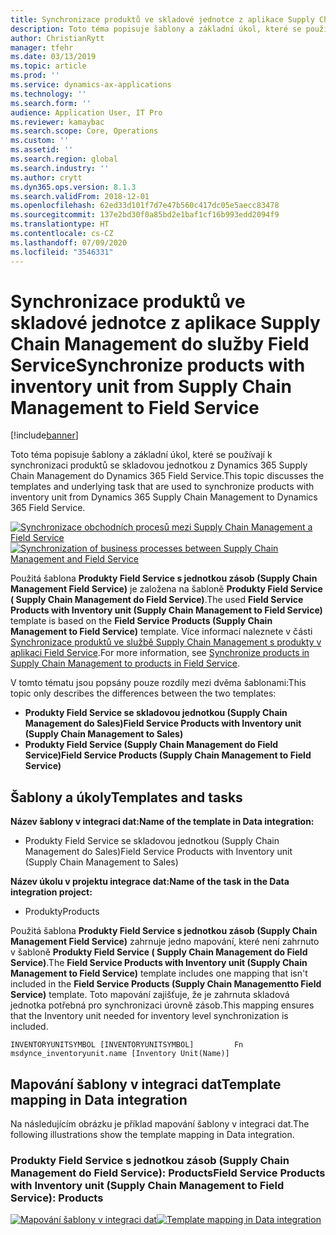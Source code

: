 ```yaml
---
title: Synchronizace produktů ve skladové jednotce z aplikace Supply Chain Management do služby Field Service
description: Toto téma popisuje šablony a základní úkol, které se používají k synchronizaci produktů se skladovou jednotkou z Dynamics 365 Supply Chain Management do Dynamics 365 Field Service.
author: ChristianRytt
manager: tfehr
ms.date: 03/13/2019
ms.topic: article
ms.prod: ''
ms.service: dynamics-ax-applications
ms.technology: ''
ms.search.form: ''
audience: Application User, IT Pro
ms.reviewer: kamaybac
ms.search.scope: Core, Operations
ms.custom: ''
ms.assetid: ''
ms.search.region: global
ms.search.industry: ''
ms.author: crytt
ms.dyn365.ops.version: 8.1.3
ms.search.validFrom: 2018-12-01
ms.openlocfilehash: 62ed33d101f7d7e47b560c417dc05e5aecc83478
ms.sourcegitcommit: 137e2bd30f0a85bd2e1baf1cf16b993edd2094f9
ms.translationtype: HT
ms.contentlocale: cs-CZ
ms.lasthandoff: 07/09/2020
ms.locfileid: "3546331"
---
```

# <a name="synchronize-products-with-inventory-unit-from-supply-chain-management-to-field-service"></a><span data-ttu-id="53429-103">Synchronizace produktů ve skladové jednotce z aplikace Supply Chain Management do služby Field Service</span><span class="sxs-lookup"><span data-stu-id="53429-103">Synchronize products with inventory unit from Supply Chain Management to Field Service</span></span>

[!include[banner](../includes/banner.md)]

<span data-ttu-id="53429-104">Toto téma popisuje šablony a základní úkol, které se používají k synchronizaci produktů se skladovou jednotkou z Dynamics 365 Supply Chain Management do Dynamics 365 Field Service.</span><span class="sxs-lookup"><span data-stu-id="53429-104">This topic discusses the templates and underlying task that are used to synchronize products with inventory unit from Dynamics 365 Supply Chain Management to Dynamics 365 Field Service.</span></span>

<span data-ttu-id="53429-105">[![Synchronizace obchodních procesů mezi Supply Chain Management a Field Service](./media/FSProductsOW.png)](./media/FSProductsOW.png)</span><span class="sxs-lookup"><span data-stu-id="53429-105">[![Synchronization of business processes between Supply Chain Management and Field Service](./media/FSProductsOW.png)](./media/FSProductsOW.png)</span></span>

<span data-ttu-id="53429-106">Použitá šablona **Produkty Field Service s jednotkou zásob (Supply Chain Management Field Service)** je založena na šabloně **Produkty Field Service ( Supply Chain Management do Field Service)**.</span><span class="sxs-lookup"><span data-stu-id="53429-106">The used **Field Service Products with Inventory unit (Supply Chain Management to Field Service)** template is based on the **Field Service Products (Supply Chain Management to Field Service)** template.</span></span> <span data-ttu-id="53429-107">Více informací naleznete v části [Synchronizace produktů ve službě Supply Chain Management s produkty v aplikaci Field Service](field-service-product.md).</span><span class="sxs-lookup"><span data-stu-id="53429-107">For more information, see [Synchronize products in Supply Chain Management to products in Field Service](field-service-product.md).</span></span>

<span data-ttu-id="53429-108">V tomto tématu jsou popsány pouze rozdíly mezi dvěma šablonami:</span><span class="sxs-lookup"><span data-stu-id="53429-108">This topic only describes the differences between the two templates:</span></span> 
- <span data-ttu-id="53429-109">**Produkty Field Service se skladovou jednotkou (Supply Chain Management do Sales)**</span><span class="sxs-lookup"><span data-stu-id="53429-109">**Field Service Products with Inventory unit (Supply Chain Management to Sales)**</span></span>
- <span data-ttu-id="53429-110">**Produkty Field Service (Supply Chain Management do Field Service)**</span><span class="sxs-lookup"><span data-stu-id="53429-110">**Field Service Products (Supply Chain Management to Field Service)**</span></span> 

## <a name="templates-and-tasks"></a><span data-ttu-id="53429-111">Šablony a úkoly</span><span class="sxs-lookup"><span data-stu-id="53429-111">Templates and tasks</span></span>

<span data-ttu-id="53429-112">**Název šablony v integraci dat:**</span><span class="sxs-lookup"><span data-stu-id="53429-112">**Name of the template in Data integration:**</span></span>

- <span data-ttu-id="53429-113">Produkty Field Service se skladovou jednotkou (Supply Chain Management do Sales)</span><span class="sxs-lookup"><span data-stu-id="53429-113">Field Service Products with Inventory unit (Supply Chain Management to Sales)</span></span>

<span data-ttu-id="53429-114">**Název úkolu v projektu integrace dat:**</span><span class="sxs-lookup"><span data-stu-id="53429-114">**Name of the task in the Data integration project:**</span></span>

- <span data-ttu-id="53429-115">Produkty</span><span class="sxs-lookup"><span data-stu-id="53429-115">Products</span></span>

<span data-ttu-id="53429-116">Použitá šablona **Produkty Field Service s jednotkou zásob (Supply Chain Management Field Service)** zahrnuje jedno mapování, které není zahrnuto v šabloně **Produkty Field Service ( Supply Chain Management do Field Service)**.</span><span class="sxs-lookup"><span data-stu-id="53429-116">The **Field Service Products with Inventory unit (Supply Chain Management to Field Service)** template includes one mapping that isn't included in the **Field Service Products (Supply Chain Managementto Field Service)** template.</span></span> <span data-ttu-id="53429-117">Toto mapování zajišťuje, že je zahrnuta skladová jednotka potřebná pro synchronizaci úrovně zásob.</span><span class="sxs-lookup"><span data-stu-id="53429-117">This mapping ensures that the Inventory unit needed for inventory level synchronization is included.</span></span>

```plaintext
INVENTORYUNITSYMBOL [INVENTORYUNITSYMBOL]         Fn        msdynce_inventoryunit.name [Inventory Unit(Name)] 
```

## <a name="template-mapping-in-data-integration"></a><span data-ttu-id="53429-118">Mapování šablony v integraci dat</span><span class="sxs-lookup"><span data-stu-id="53429-118">Template mapping in Data integration</span></span>

<span data-ttu-id="53429-119">Na následujícím obrázku je příklad mapování šablony v integraci dat.</span><span class="sxs-lookup"><span data-stu-id="53429-119">The following illustrations show the template mapping in Data integration.</span></span>

### <a name="field-service-products-with-inventory-unit-supply-chain-management-to-field-service-products"></a><span data-ttu-id="53429-120">Produkty Field Service s jednotkou zásob (Supply Chain Management do Field Service): Products</span><span class="sxs-lookup"><span data-stu-id="53429-120">Field Service Products with Inventory unit (Supply Chain Management to Field Service): Products</span></span>

<span data-ttu-id="53429-121">[![Mapování šablony v integraci dat](./media/FSProduct1.png)](./media/FSProduct1.png)</span><span class="sxs-lookup"><span data-stu-id="53429-121">[![Template mapping in Data integration](./media/FSProduct1.png)](./media/FSProduct1.png)</span></span>
